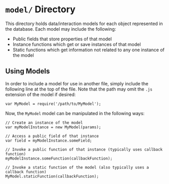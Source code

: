 `model/` Directory
===============

This directory holds data/interaction models for each object represented in the database. Each model may include the following:

 * Public fields that store properties of that model
 * Instance functions which get or save instances of that model
 * Static functions which get information not related to any one instance of the model

Using Models
------------

In order to include a model for use in another file, simply include the following line at the top of the file. Note that the path may omit the `.js` extension of the model if desired:

```
var MyModel = require('/path/to/MyModel');
```

Now, the `MyModel` model can be manipulated in the following ways:

```
// Create an instance of the model
var myModelInstance = new MyModel(params);

// Access a public field of that instance
var field = myModelInstance.someField;

// Invoke a public function of that instance (typically uses callback function)
myModelInstance.someFunction(callbackFunction);

// Invoke a static function of the model (also typically uses a callback function)
MyModel.staticFunction(callbackFunction);
```